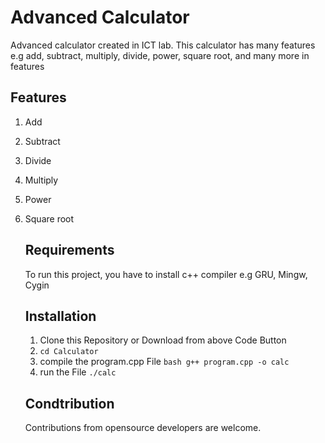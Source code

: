 # Advanced Calculator
Advanced calculator created in ICT lab. This calculator has many features e.g add, subtract, multiply, divide, power, square root, and many more in features
## Features
1. Add
2. Subtract
3. Divide
4. Multiply
5. Power
6. Square root
   ## Requirements
   To run this project, you have to install c++ compiler e.g GRU, Mingw, Cygin
   ## Installation
   1. Clone this Repository or Download from above Code Button
   2. ``cd Calculator``
   3. compile the program.cpp File ``bash g++ program.cpp -o calc``
   4. run the File ``./calc``
  
   ## Condtribution
   Contributions from opensource developers are welcome.
   
   
